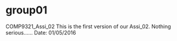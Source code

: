 # group01
COMP9321_Assi_02
This is the first version of our Assi_02. Nothing serious......
Date: 01/05/2016
